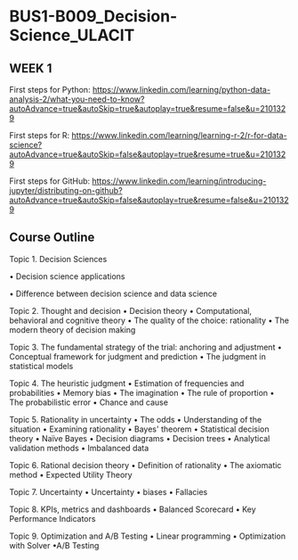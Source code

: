 # BUS1-B009_Decision-Science_ULACIT

## WEEK 1

First steps for Python:
https://www.linkedin.com/learning/python-data-analysis-2/what-you-need-to-know?autoAdvance=true&autoSkip=true&autoplay=true&resume=false&u=2101329

First steps for R:
https://www.linkedin.com/learning/learning-r-2/r-for-data-science?autoAdvance=true&autoSkip=false&autoplay=true&resume=true&u=2101329

First steps for GitHub:
https://www.linkedin.com/learning/introducing-jupyter/distributing-on-github?autoAdvance=true&autoSkip=false&autoplay=true&resume=false&u=2101329


## Course Outline
Topic 1. Decision Sciences

• Decision science applications

• Difference between decision science and data science

Topic 2. Thought and decision
• Decision theory
• Computational, behavioral and cognitive theory
• The quality of the choice: rationality
• The modern theory of decision making

Topic 3. The fundamental strategy of the trial: anchoring and adjustment
• Conceptual framework for judgment and prediction
• The judgment in statistical models

Topic 4. The heuristic judgment
• Estimation of frequencies and probabilities
• Memory bias
•	The imagination
• The rule of proportion
• The probabilistic error
• Chance and cause

Topic 5. Rationality in uncertainty
• The odds
• Understanding of the situation
• Examining rationality
• Bayes' theorem
• Statistical decision theory
• Naïve Bayes
• Decision diagrams
• Decision trees
• Analytical validation methods
• Imbalanced data

Topic 6. Rational decision theory
• Definition of rationality
• The axiomatic method
• Expected Utility Theory

Topic 7. Uncertainty
•	Uncertainty
• biases
• Fallacies

Topic 8. KPIs, metrics and dashboards
• Balanced Scorecard
• Key Performance Indicators

Topic 9. Optimization and A/B Testing
•	Linear programming
• Optimization with Solver
•A/B Testing
